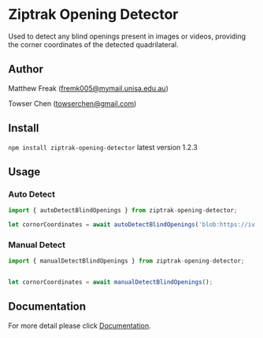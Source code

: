 # Ziptrak Opening Detector

Used to detect any blind openings present in images or videos, providing the corner coordinates of the detected quadrilateral.

## Author

Matthew Freak (fremk005@mymail.unisa.edu.au)

Towser Chen (towserchen@gmail.com)


## Install

`npm install ziptrak-opening-detector`
latest version 1.2.3

## Usage

### Auto Detect
```javascript
import { autoDetectBlindOpenings } from ziptrak-opening-detector;

let cornorCoordinates = await autoDetectBlindOpenings('blob:https://iv.logissoftware.com/da26a161-a81f-493a-a1c2-27f2790c8d5f', true, 'renderCanvas');
```

### Manual Detect

```javascript
import { manualDetectBlindOpenings } from ziptrak-opening-detector;


let cornorCoordinates = await manualDetectBlindOpenings();
```


## Documentation

For more detail please click [Documentation](docs/docs.md).